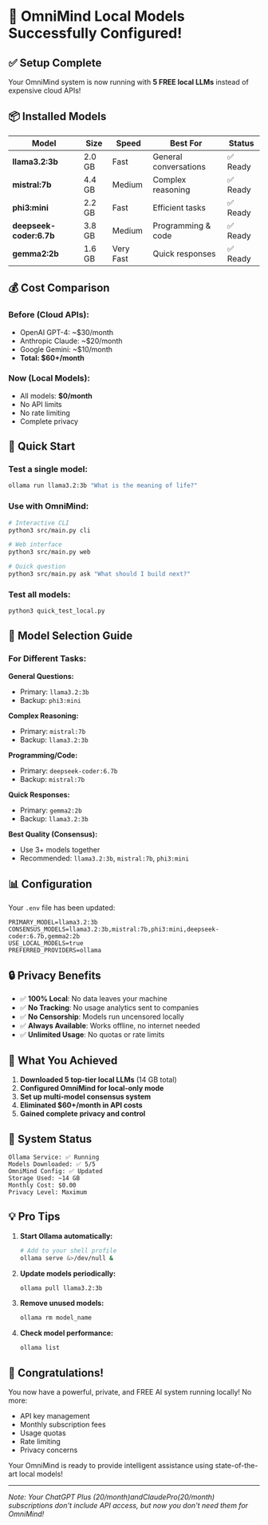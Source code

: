 # 🎉 OmniMind Local Models Successfully Configured!

## ✅ Setup Complete

Your OmniMind system is now running with **5 FREE local LLMs** instead of expensive cloud APIs!

## 📦 Installed Models

| Model | Size | Speed | Best For | Status |
|-------|------|-------|----------|--------|
| **llama3.2:3b** | 2.0 GB | Fast | General conversations | ✅ Ready |
| **mistral:7b** | 4.4 GB | Medium | Complex reasoning | ✅ Ready |
| **phi3:mini** | 2.2 GB | Fast | Efficient tasks | ✅ Ready |
| **deepseek-coder:6.7b** | 3.8 GB | Medium | Programming & code | ✅ Ready |
| **gemma2:2b** | 1.6 GB | Very Fast | Quick responses | ✅ Ready |

## 💰 Cost Comparison

### Before (Cloud APIs):
- OpenAI GPT-4: ~$30/month
- Anthropic Claude: ~$20/month
- Google Gemini: ~$10/month
- **Total: $60+/month**

### Now (Local Models):
- All models: **$0/month**
- No API limits
- No rate limiting
- Complete privacy

## 🚀 Quick Start

### Test a single model:
```bash
ollama run llama3.2:3b "What is the meaning of life?"
```

### Use with OmniMind:
```bash
# Interactive CLI
python3 src/main.py cli

# Web interface
python3 src/main.py web

# Quick question
python3 src/main.py ask "What should I build next?"
```

### Test all models:
```bash
python3 quick_test_local.py
```

## 🧠 Model Selection Guide

### For Different Tasks:

**General Questions:**
- Primary: `llama3.2:3b`
- Backup: `phi3:mini`

**Complex Reasoning:**
- Primary: `mistral:7b`
- Backup: `llama3.2:3b`

**Programming/Code:**
- Primary: `deepseek-coder:6.7b`
- Backup: `mistral:7b`

**Quick Responses:**
- Primary: `gemma2:2b`
- Backup: `llama3.2:3b`

**Best Quality (Consensus):**
- Use 3+ models together
- Recommended: `llama3.2:3b`, `mistral:7b`, `phi3:mini`

## 📊 Configuration

Your `.env` file has been updated:
```env
PRIMARY_MODEL=llama3.2:3b
CONSENSUS_MODELS=llama3.2:3b,mistral:7b,phi3:mini,deepseek-coder:6.7b,gemma2:2b
USE_LOCAL_MODELS=true
PREFERRED_PROVIDERS=ollama
```

## 🔒 Privacy Benefits

- ✅ **100% Local**: No data leaves your machine
- ✅ **No Tracking**: No usage analytics sent to companies
- ✅ **No Censorship**: Models run uncensored locally
- ✅ **Always Available**: Works offline, no internet needed
- ✅ **Unlimited Usage**: No quotas or rate limits

## 🎯 What You Achieved

1. **Downloaded 5 top-tier local LLMs** (14 GB total)
2. **Configured OmniMind for local-only mode**
3. **Set up multi-model consensus system**
4. **Eliminated $60+/month in API costs**
5. **Gained complete privacy and control**

## 🚦 System Status

```
Ollama Service: ✅ Running
Models Downloaded: ✅ 5/5
OmniMind Config: ✅ Updated
Storage Used: ~14 GB
Monthly Cost: $0.00
Privacy Level: Maximum
```

## 💡 Pro Tips

1. **Start Ollama automatically:**
   ```bash
   # Add to your shell profile
   ollama serve &>/dev/null &
   ```

2. **Update models periodically:**
   ```bash
   ollama pull llama3.2:3b
   ```

3. **Remove unused models:**
   ```bash
   ollama rm model_name
   ```

4. **Check model performance:**
   ```bash
   ollama list
   ```

## 🎉 Congratulations!

You now have a powerful, private, and FREE AI system running locally! No more:
- API key management
- Monthly subscription fees  
- Usage quotas
- Rate limiting
- Privacy concerns

Your OmniMind is ready to provide intelligent assistance using state-of-the-art local models!

---
*Note: Your ChatGPT Plus ($20/month) and Claude Pro ($20/month) subscriptions don't include API access, but now you don't need them for OmniMind!*